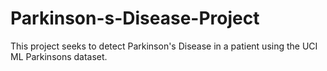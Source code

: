 # Parkinson-s-Disease-Project
This project seeks to detect Parkinson's Disease in a patient using the UCI ML Parkinsons dataset.
